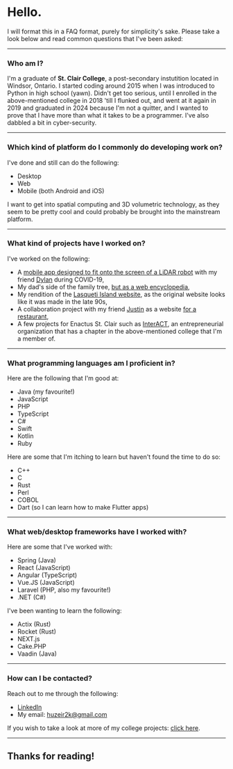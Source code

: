 # Hello.

I will format this in a FAQ format, purely for simplicity's sake.
Please take a look below and read common questions that I've been asked:

---

### Who am I?

I'm a graduate of **St. Clair College**, a post-secondary instutition located in Windsor, Ontario.
I started coding around 2015 when I was introduced to Python in high school (yawn). 
Didn't get too serious, until I enrolled in the above-mentioned college in 2018 'till I flunked out, and went at it again in 2019 and graduated in 2024 because I'm not a quitter, and I wanted to prove that I have more than what it takes to be a programmer.
I've also dabbled a bit in cyber-security.

---

### Which kind of platform do I commonly do developing work on?

I've done and still can do the following:

- Desktop
- Web
- Mobile (both Android and iOS)

I want to get into spatial computing and 3D volumetric technology, as they seem to be pretty cool and could probably be brought into the mainstream platform.

---

### What kind of projects have I worked on?

I've worked on the following: 

- A [mobile app designed to fit onto the screen of a LiDAR robot](https://github.com/huzeir2k/temi-interview-app) with my friend [Dylan](https://github.com/dylanshawol) during COVID-19,
- My dad's side of the family tree, [but as a web encyclopedia](https://github.com/huzeir2k/kurpejovica-enciklopedija),
- My rendition of the [Lasqueti Island website](https://github.com/huzeir2k/lasqueti-island-site), as the original website looks like it was made in the late 90s,
- A collaboration project with my friend [Justin](https://github.com/paradingwolves/) as a website [for a restaurant](https://github.com/paradingwolves/fancy-eatery-website),
- A few projects for Enactus St. Clair such as [InterACT](https://www.enactusstclair.ca/projects), an entrepreneurial organization that has a chapter in the above-mentioned college that I'm a member of.

---

### What programming languages am I proficient in?

Here are the following that I'm good at:

- Java (my favourite!)
- JavaScript
- PHP
- TypeScript
- C#
- Swift
- Kotlin
- Ruby

Here are some that I'm itching to learn but haven't found the time to do so:

- C++
- C
- Rust
- Perl
- COBOL
- Dart (so I can learn how to make Flutter apps)

---

### What web/desktop frameworks have I worked with?

Here are some that I've worked with:

- Spring (Java)
- React (JavaScript)
- Angular (TypeScript)
- Vue.JS (JavaScript)
- Laravel (PHP, also my favourite!)
- .NET (C#)

I've been wanting to learn the following:

- Actix (Rust)
- Rocket (Rust)
- NEXT.js
- Cake.PHP
- Vaadin (Java)

---

### How can I be contacted?

Reach out to me through the following:

- [LinkedIn](https://www.linkedin.com/in/huzeir-kurpejovic-0ba057192/)
- My email: huzeir2k@gmail.com

If you wish to take a look at more of my college projects: [click here](github.com/hk723554).

---

## Thanks for reading!
